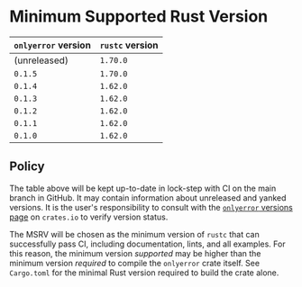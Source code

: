 # Minimum Supported Rust Version

| `onlyerror` version | `rustc` version |
|---------------------|-----------------|
| (unreleased)        | `1.70.0`        |
| `0.1.5`             | `1.70.0`        |
| `0.1.4`             | `1.62.0`        |
| `0.1.3`             | `1.62.0`        |
| `0.1.2`             | `1.62.0`        |
| `0.1.1`             | `1.62.0`        |
| `0.1.0`             | `1.62.0`        |

## Policy

The table above will be kept up-to-date in lock-step with CI on the main branch in GitHub. It may contain information about unreleased and yanked versions. It is the user's responsibility to consult with the [`onlyerror` versions page](https://crates.io/crates/onlyerror/versions) on `crates.io` to verify version status.

The MSRV will be chosen as the minimum version of `rustc` that can successfully pass CI, including documentation, lints, and all examples. For this reason, the minimum version _supported_ may be higher than the minimum version _required_ to compile the `onlyerror` crate itself. See `Cargo.toml` for the minimal Rust version required to build the crate alone.

